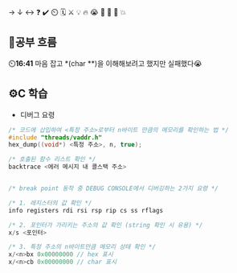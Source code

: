 → ↓ ↔ ❓ ✔️ ⏲️ 🗓️ ⚔️ 💡 🔥 😭 👏 🎵 🚨 💥

## 🧠공부 흐름
⏲️**16:41** 마음 잡고 *(char **)을 이해해보려고 했지만 실패했다😭  

## ⚙️C 학습
- 디버그 요령
```c
/* 코드에 삽입하여 <특정 주소>로부터 n바이트 만큼의 메모리를 확인하는 법 */
#include "threads/vaddr.h"
hex_dump((void*) <특정 주소>, n, true);

/* 호출된 함수 리스트 확인 */
backtrace <에러 메시지 내 콜스택 주소>


/* break point 동작 중 DEBUG CONSOLE에서 디버깅하는 2가지 요령 */

/* 1. 레지스터의 값 확인 */
info registers rdi rsi rsp rip cs ss rflags

/* 2. 포인터가 가리키는 주소의 값 확인 (string 확인 시 유용) */
x/s <포인터>

/* 3. 특정 주소의 n바이트만큼 메모리 상태 확인 */
x/<n>bx 0x00000000 // hex 표시
x/<n>cb 0x00000000 // char 표시
```
